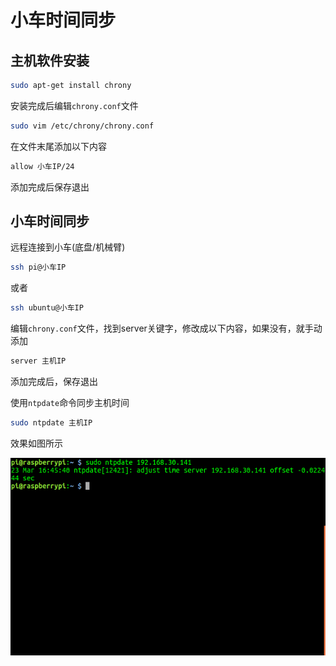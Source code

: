 # 小车时间同步

## 主机软件安装

```bash
sudo apt-get install chrony
```

安装完成后编辑`chrony.conf`文件

```bash
sudo vim /etc/chrony/chrony.conf
```

在文件末尾添加以下内容

```bash
allow 小车IP/24 
```

添加完成后保存退出

## 小车时间同步

远程连接到小车(底盘/机械臂)
```bash
ssh pi@小车IP
```
或者
```bash
ssh ubuntu@小车IP
```

编辑`chrony.conf`文件，找到server关键字，修改成以下内容，如果没有，就手动添加

```bash
server 主机IP
```

添加完成后，保存退出

使用`ntpdate`命令同步主机时间

```bash
sudo ntpdate 主机IP
```

效果如图所示

![ros_time](../pic/ros_time.png)
